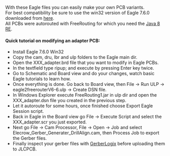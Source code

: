 With these Eagle files you can easily make your own PCB variants.    
For best compatibility be sure to use the win32 version of Eagle 7.6.0 downloaded from [here](http://eagle.autodesk.com/eagle/software-versions/2).    
All PCBs were autorouted with FreeRouting for which you need the [Java 8 RE](https://www.oracle.com/technetwork/java/javase/downloads/jre8-downloads-2133155.html).    

#### Quick tutorial on modifying an adapter PCB:     
- Install Eagle 7.6.0 Win32    
- Copy the cam, dru, lbr and ulp folders to the Eagle main dir.    
- Open the XXX_adapter.brd file that you want to modify in Eagle PCBs.    
- In the textfield type ripup; and execute by pressing Enter key twice.    
- Go to Schematic and Board view and do your changes, watch basic Eagle tutorials to learn how.    
- Once everything is done. Go back to Board view, then File ->  Run ULP -> eagle2freerouterV6-6.ulp -> Create DSN file.     
- In Windows Explorer execute FreeRouting1.jar in ulp dir and open the XXX_adapter.dsn file you created in the previous step.     
- Let it autoroute for some hours, once finished choose Export Eagle Session script.     
- Back in Eagle in the Board view go File -> Execute Script and select the XXX_adapter.scr you just exported.     
- Next go File -> Cam Processor, File -> Open -> Job and select Elecrow_Gerber_Generater_DrillAlign.cam, then Process Job to export the Gerber files.    
- Finally inspect your gerber files with [GerberLogix](https://www.easylogix.de/products_detail.php?prog_id=1) before uploading them to JLCPCB.      
